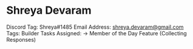 # Shreya Devaram

Discord Tag: Shreya#1485
Email Address: shreya.devaram@gmail.com
Tags: Builder
Tasks Assigned: → Member of the Day Feature (Collecting Responses)